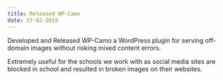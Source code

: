 ```yaml
---
title: Released WP-Camo
date: 27-02-2019
---
```

Developed and Released WP-Camo a WordPress plugin for serving off-domain images without risking mixed content errors.

Extremely useful for the schools we work with as social media sites are blocked in school and resulted in broken images on their websites.